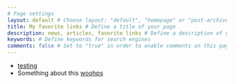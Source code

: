 ```yaml
---
# Page settings
layout: default # Choose layout: "default", "homepage" or "post-archive"
title: My favorite links # Define a title of your page
description: news, articles, favorite links # Define a description of your page
keywords: # Define keywords for search engines
comments: false # Set to "true" in order to enable comments on this page. Make sure you properly setup "disqus_forum_shortname" variable in "_config.yml"
---
```


- [testing](google.com)
- Something about this [woohps](testing.com)
